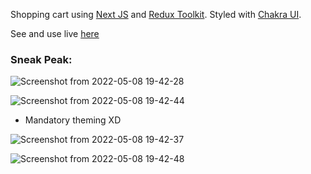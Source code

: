 Shopping cart using [Next JS](https://nextjs.org/) and [Redux Toolkit](https://redux-toolkit.js.org/).
Styled with [Chakra UI](https://chakra-ui.com/).

See and use live [here](https://next-redux-shopping-cart.vercel.app/)

### Sneak Peak:

![Screenshot from 2022-05-08 19-42-28](https://user-images.githubusercontent.com/77770628/167300425-310849a3-3aa7-4bd8-8ce7-a341a2d99ad1.png)

![Screenshot from 2022-05-08 19-42-44](https://user-images.githubusercontent.com/77770628/167300432-262a311f-76ad-4edf-b32c-6f2a6cf62373.png)

- Mandatory theming XD

![Screenshot from 2022-05-08 19-42-37](https://user-images.githubusercontent.com/77770628/167300429-ac4ddfaf-9456-4d40-b5d0-a32ea25923dd.png)

![Screenshot from 2022-05-08 19-42-48](https://user-images.githubusercontent.com/77770628/167300435-63ac8af9-520e-4d0c-8252-f9469eaa9c47.png)
